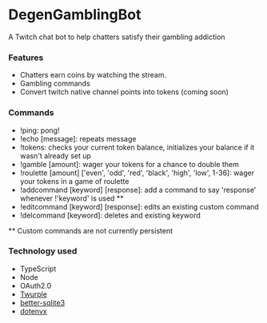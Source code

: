 # DegenGamblingBot
A Twitch chat bot to help chatters satisfy their gambling addiction

### Features
- Chatters earn coins by watching the stream.
- Gambling commands
- Convert twitch native channel points into tokens (coming soon)

### Commands
- !ping: pong!
- !echo [message]: repeats message
- !tokens: checks your current token balance, initializes your balance if it wasn't already set up
- !gamble [amount]: wager your tokens for a chance to double them
- !roulette [amount] ['even', 'odd', 'red', 'black', 'high', 'low', 1-36]: wager your tokens in a game of roulette
- !addcommand [keyword] [response]: add a command to say 'response' whenever !'keyword' is used **
- !editcommand [keyword] [response]: edits an existing custom command
- !delcommand [keyword]: deletes and existing keyword

** Custom commands are not currently persistent

### Technology used
- TypeScript
- Node
- OAuth2.0
- [Twurple](https://twurple.js.org)
- [better-sqlite3](https://www.npmjs.com/package/better-sqlite3)
- [dotenvx](https://dotenvx.com)
